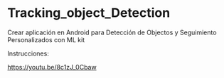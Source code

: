 # Tracking_object_Detection
Crear aplicación en Android para Detección de Objectos y Seguimiento Personalizados con ML kit

Instrucciones:

https://youtu.be/8c1zJ_0Cbaw
